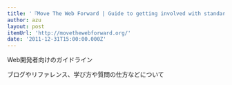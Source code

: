 ```yaml
---
title: '『Move The Web Forward | Guide to getting involved with standards and browser development』'
author: azu
layout: post
itemUrl: 'http://movethewebforward.org/'
date: '2011-12-31T15:00:00.000Z'
---
```

Web開発者向けのガイドライン

ブログやリファレンス、学び方や質問の仕方などについて
